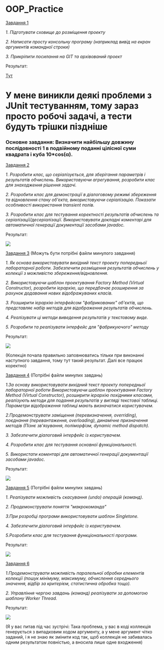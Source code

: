 # OOP_Practice
[Завдання 1](Start)

*1. Підготувати сховище до розміщення проекту*

*2. Написати просту консольну програму (наприклад вивід на екран аргументів командної строки)*

*3. Прикріпити посилання на GIT та архівований проект*

Результат:

[Тут](Start.java)

# У мене виникли деякі проблеми з JUnit тестуванням, тому зараз просто робочі задачі, а тести будуть трішки піздніше

### Основне завдання:  Визначити найбільшу довжину послідовності 1 в подвійному поданні цілісної суми квадрата і куба 10*cos(α).

[Завдання 2](Tasks/ex01)

*1. Розробити клас, що серіалізується, для зберігання параметрів і результатів обчислень. Використовуючи агрегування, розробити клас для знаходження рішення задачі.*

*2. Розробити клас для демонстрації в діалоговому режимі збереження та відновлення стану об'єкта, використовуючи серіалізацію. Показати особливості використання transient полів.*

*3. Розробити клас для тестування коректності результатів обчислень та серіалізації/десеріалізації. Використовувати докладні коментарі для автоматичної генерації документації засобами javadoc.*

Результат:

![](images/TaskResult1.png)

[Завдання 3](Tasks/ex02) (Можуть бути потрібні файли минулого завдання)

*1. Як основа використовувати вихідний текст проекту попередньої лабораторної роботи. Забезпечити розміщення результатів обчислень у колекції з можливістю збереження/відновлення.*

*2. Використовуючи шаблон проектування Factory Method (Virtual Constructor), розробити ієрархію, що передбачає розширення за рахунок додавання нових відображуваних класів.*

*3. Розширити ієрархію інтерфейсом "фабрикованих" об'єктів, що представляє набір методів для відображення результатів обчислень.*

*4. Реалізувати ці методи виведення результатів у текстовому виде.*

*5. Розробити та реалізувати інтерфейс для "фабрикуючого" методу*

Результат:

![](images/TaskResult2.png)

(Колекція почала правильно заповнюватись тільки при виконанні наступного завдання, тому тут такий результат. Далі все працює коректно)

[Завдання 4](Tasks/ex03) (Потрібні файли минулих завдань)

*1.За основу використовувати вихідний текст проекту попередньої лабораторної роботи Використовуючи шаблон проектування Factory Method (Virtual Constructor), розширити ієрархію похідними класами, реалізують методи для подання результатів у вигляді текстової таблиці. Параметри відображення таблиці мають визначатися користувачем.*

*2.Продемонструвати заміщення (перевизначення, overriding), поєднання (перевантаження, overloading), динамічне призначення методів (Пізнє зв'язування, поліморфізм, dynamic method dispatch).*

*3. Забезпечити діалоговий інтерфейс із користувачем.*

*4. Розробити клас для тестування основної функціональності.*

*5. Використати коментарі для автоматичної генерації документації засобами javadoc.*

Результат:

![](images/TaskResult3.png)

[Завдання 5](Tasks/ex04) (Потрібні файли минулих завдань)

*1. Реалізувати можливість скасування (undo) операцій (команд).*

*2. Продемонструвати поняття "макрокоманда"*

*3.При розробці програми використовувати шаблон Singletone.*

*4. Забезпечити діалоговий інтерфейс із користувачем.*

*5.Розробити клас для тестування функціональності програми.*

Результат:

![](images/TaskResult4.png)

[Завдання 6](Tasks/ex05)

*1.Продемонструвати можливість паралельної обробки елементів колекції (пошук мінімуму, максимуму, обчислення середнього значення, відбір за критерієм, статистична обробка тощо).*

*2. Управління чергою завдань (команд) реалізувати за допомогою шаблону Worker Thread.*

Результат:

![](images/TaskResult5.png)


(Я у вас питав під час зустрічі:
Така проблема, у вас в коді коллекція генерується з випадковим ходом аргументу, а у мене аргумент чітко заданий, і я не знаю як змінити код так, щоб коллекція не забивалась одним результатом повністью, а вносила лише одне входження)
